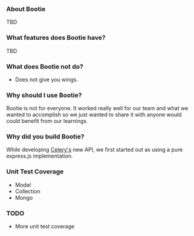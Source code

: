 ### About Bootie

TBD

### What features does Bootie have?

TBD

### What does Bootie not do?

- Does not give you wings.

### Why should I use Bootie?

Bootie is not for everyone. It worked really well for our team and what we wanted to accomplish so we just wanted to share it with anyone would could benefit from our learnings.

### Why did you build Bootie?

While developing [Celery's](https://trycelery.com) new API, we first started out as using a pure express.js implementation.

### Unit Test Coverage

- Model
- Collection
- Mongo

### TODO

- More unit test coverage